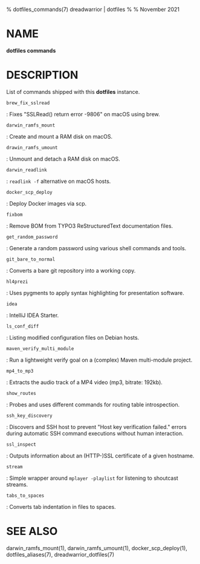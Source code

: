 % dotfiles_commands(7) dreadwarrior | dotfiles
%
% November 2021

# NAME

**dotfiles commands**

# DESCRIPTION

List of commands shipped with this **dotfiles** instance.

`brew_fix_sslread`

:   Fixes "SSLRead() return error -9806" on macOS using brew.

`darwin_ramfs_mount`

:   Create and mount a RAM disk on macOS.

`drawin_ramfs_umount`

:   Unmount and detach a RAM disk on macOS.

`darwin_readlink`

:   `readlink -f` alternative on macOS hosts.

`docker_scp_deploy`

:   Deploy Docker images via scp.

`fixbom`

:   Remove BOM from TYPO3 ReStructuredText documentation files.

`get_random_password`

:   Generate a random password using various shell commands and tools.

`git_bare_to_normal`

:   Converts a bare git repository into a working copy.

`hl4prezi`

:   Uses pygments to apply syntax highlighting for presentation software.

`idea`

:   IntelliJ IDEA Starter.

`ls_conf_diff`

:   Listing modified configuration files on Debian hosts.

`maven_verify_multi_module`

:   Run a lightweight verify goal on a (complex) Maven multi-module project.

`mp4_to_mp3`

:   Extracts the audio track of a MP4 video (mp3, bitrate: 192kb).

`show_routes`

:   Probes and uses different commands for routing table introspection.

`ssh_key_discovery`

:   Discovers and SSH host to prevent "Host key verification failed." errors
    during automatic SSH command executions without human interaction.

`ssl_inspect`

:   Outputs information about an (HTTP-)SSL certificate of a given hostname.

`stream`

:   Simple wrapper around `mplayer -playlist` for listening to shoutcast streams.

`tabs_to_spaces`

:   Converts tab indentation in files to spaces.

# SEE ALSO

darwin_ramfs_mount(1), darwin_ramfs_umount(1), docker_scp_deploy(1), 
dotfiles_aliases(7), dreadwarrior_dotfiles(7)

